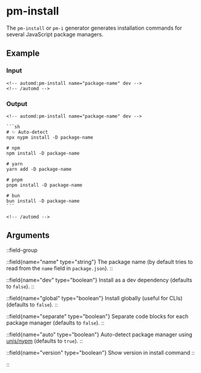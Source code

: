 # pm-install

The `pm-install` or `pm-i` generator generates installation commands for several JavaScript package managers.

## Example

<!-- automd:example generator=pm-install name=package-name dev -->

### Input

    <!-- automd:pm-install name="package-name" dev -->
    <!-- /automd -->

### Output

    <!-- automd:pm-install name="package-name" dev -->

    ```sh
    # ✨ Auto-detect
    npx nypm install -D package-name

    # npm
    npm install -D package-name

    # yarn
    yarn add -D package-name

    # pnpm
    pnpm install -D package-name

    # bun
    bun install -D package-name
    ```

    <!-- /automd -->

<!-- /automd -->

## Arguments

::field-group

::field{name="name" type="string"}
The package name (by default tries to read from the `name` field in `package.json`).
::

::field{name="dev" type="boolean"}
Install as a dev dependency (defaults to `false`).
::

::field{name="global" type="boolean"}
Install globally (useful for CLIs) (defaults to `false`).
::

::field{name="separate" type="boolean"}
Separate code blocks for each package manager (defaults to `false`).
::

::field{name="auto" type="boolean"}
Auto-detect package manager using [unjs/nypm](https://github.com/unjs/nypm#-nypm) (defaults to `true`).
::

::field{name="version" type="boolean"}
Show version in install command
::

::
